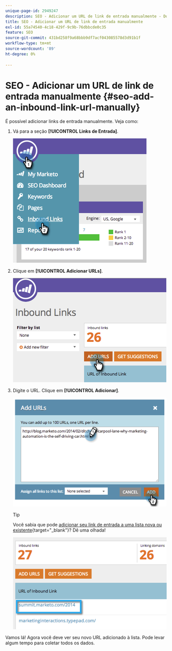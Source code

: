 ```yaml
---
unique-page-id: 2949247
description: SEO - Adicionar um URL de link de entrada manualmente - Documentação do Marketo - Documentação do produto
title: SEO - Adicionar um URL de link de entrada manualmente
exl-id: 55a74540-4c18-429f-9c9b-76dbbcde0c35
feature: SEO
source-git-commit: 431bd258f9a68bbb9df7acf043085578d3d91b1f
workflow-type: tm+mt
source-wordcount: '89'
ht-degree: 0%

---
```


# SEO - Adicionar um URL de link de entrada manualmente {#seo-add-an-inbound-link-url-manually}

É possível adicionar links de entrada manualmente. Veja como:

1. Vá para a seção **[!UICONTROL Links de Entrada]**.

   ![](assets/image2014-9-18-13-3a40-3a3.png)

1. Clique em **[!UICONTROL Adicionar URLs]**.

   ![](assets/image2014-9-18-13-3a40-3a8.png)

1. Digite o URL. Clique em **[!UICONTROL Adicionar]**.

   ![](assets/image2014-9-18-13-3a40-3a32.png)

   >[!TIP]
   >
   >Você sabia que pode [adicionar seu link de entrada a uma lista nova ou existente](/help/marketo/product-docs/additional-apps/seo/understanding-seo/seo-managing-lists.md){target="_blank"}? Dê uma olhada!

   ![](assets/image2014-9-18-13-3a41-3a14.png)

Vamos lá! Agora você deve ver seu novo URL adicionado à lista. Pode levar algum tempo para coletar todos os dados.
